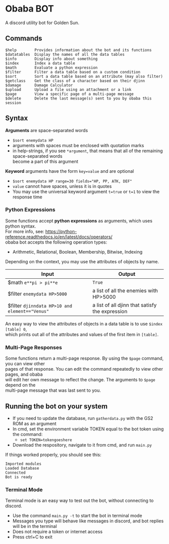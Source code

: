 # Obaba BOT
A discord utility bot for Golden Sun.

## Commands
```
$help        Provides information about the bot and its functions
$datatables  Display the names of all the data tables
$info        Display info about something
$index       Index a data table
$math        Evaluate a python expression
$filter      Filter a data table based on a custom condition
$sort        Sort a data table based on an attribute (may also filter)
$getclass    Get the class of a character based on their djinn
$damage      Damage Calculator
$upload      Upload a file using an attachment or a link
$page        View a specific page of a multi-page message
$delete      Delete the last message(s) sent to you by obaba this session
```
## Syntax
**Arguments** are space-separated words
 - `$sort enemydata HP`
 - arguments with spaces must be enclosed with quotation marks
 - in help-strings, if you see `*argument`, that means that all of the remaining space-separated words  
   become a part of this argument
 
**Keyword** arguments have the form `key=value` and are optional
 - `$sort enemydata HP range=30 fields="HP, PP, ATK, DEF"`
 - `value` cannot have spaces, unless it is in quotes
 - You may use the universal keyword argument `t=true` or `t=1` to view the response time

### Python Expressions
Some functions accept **python expressions** as arguments, which uses python syntax.  
For more info, see: https://python-reference.readthedocs.io/en/latest/docs/operators/  
obaba bot accepts the following operation types:  
 - Arithmetic, Relational, Boolean, Membership, Bitwise, Indexing  

Depending on the context, you may use the attributes of objects by name.  

| Input | Output |
|---|---|
|$math `e**pi > pi**e` | `True`|
|$filter `enemydata HP>5000`|  a list of all the enemies with HP>5000 |
|$filter `djinndata HP>10 and element=="Venus"` | a list of all djinn that satisfy the expression |
 
An easy way to view the attributes of objects in a data table is to use `$index [table] 0`,  
which prints out all of the attributes and values of the first item in `[table]`.

### Multi-Page Responses
Some functions return a multi-page response.  By using the `$page` command, you can view other  
pages of that response.  You can edit the command repeatedly to view other pages, and obaba  
will edit her own message to reflect the change.  The arguments to `$page` depend on the  
multi-page message that was last sent to you.

## Running the bot on your system
 - If you need to update the database, run `gatherdata.py` with the GS2 ROM as an argument
 - In cmd, set the environment variable TOKEN equal to the bot token using the command:
   - `set TOKEN=tokengoeshere`
 - Download the respository, navigate to it from cmd, and run `main.py`
 
If things worked properly, you should see this:
```
Imported modules
Loaded Database
Connected
Bot is ready
```
### Terminal Mode
Terminal mode is an easy way to test out the bot, without connecting to discord.
 - Use the command `main.py -t` to start the bot in terminal mode
 - Messages you type will behave like messages in discord, and bot replies will be in the terminal
 - Does not require a token or internet access
 - Press ctrl+C to exit
